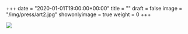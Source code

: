 +++
date = "2020-01-01T19:00:00+00:00"
title = ""
draft = false
image = "/img/press/art2.jpg"
showonlyimage = true
weight = 0
+++
<!--more-->

![](/img/press/art2.jpg)
